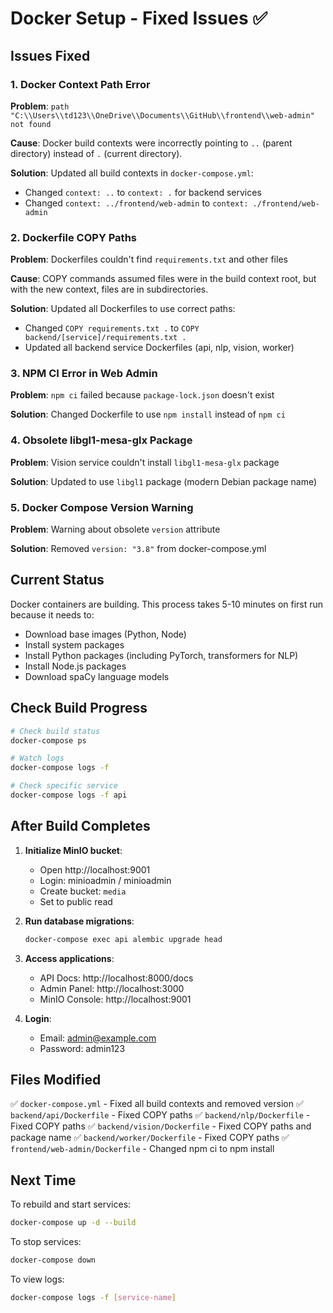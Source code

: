 # Docker Setup - Fixed Issues ✅

## Issues Fixed

### 1. Docker Context Path Error

**Problem**: `path "C:\\Users\\td123\\OneDrive\\Documents\\GitHub\\frontend\\web-admin" not found`

**Cause**: Docker build contexts were incorrectly pointing to `..` (parent directory) instead of `.` (current directory).

**Solution**: Updated all build contexts in `docker-compose.yml`:

- Changed `context: ..` to `context: .` for backend services
- Changed `context: ../frontend/web-admin` to `context: ./frontend/web-admin`

### 2. Dockerfile COPY Paths

**Problem**: Dockerfiles couldn't find `requirements.txt` and other files

**Cause**: COPY commands assumed files were in the build context root, but with the new context, files are in subdirectories.

**Solution**: Updated all Dockerfiles to use correct paths:

- Changed `COPY requirements.txt .` to `COPY backend/[service]/requirements.txt .`
- Updated all backend service Dockerfiles (api, nlp, vision, worker)

### 3. NPM CI Error in Web Admin

**Problem**: `npm ci` failed because `package-lock.json` doesn't exist

**Solution**: Changed Dockerfile to use `npm install` instead of `npm ci`

### 4. Obsolete libgl1-mesa-glx Package

**Problem**: Vision service couldn't install `libgl1-mesa-glx` package

**Solution**: Updated to use `libgl1` package (modern Debian package name)

### 5. Docker Compose Version Warning

**Problem**: Warning about obsolete `version` attribute

**Solution**: Removed `version: "3.8"` from docker-compose.yml

## Current Status

Docker containers are building. This process takes 5-10 minutes on first run because it needs to:

- Download base images (Python, Node)
- Install system packages
- Install Python packages (including PyTorch, transformers for NLP)
- Install Node.js packages
- Download spaCy language models

## Check Build Progress

```bash
# Check build status
docker-compose ps

# Watch logs
docker-compose logs -f

# Check specific service
docker-compose logs -f api
```

## After Build Completes

1. **Initialize MinIO bucket**:

   - Open http://localhost:9001
   - Login: minioadmin / minioadmin
   - Create bucket: `media`
   - Set to public read

2. **Run database migrations**:

   ```bash
   docker-compose exec api alembic upgrade head
   ```

3. **Access applications**:

   - API Docs: http://localhost:8000/docs
   - Admin Panel: http://localhost:3000
   - MinIO Console: http://localhost:9001

4. **Login**:
   - Email: admin@example.com
   - Password: admin123

## Files Modified

✅ `docker-compose.yml` - Fixed all build contexts and removed version
✅ `backend/api/Dockerfile` - Fixed COPY paths
✅ `backend/nlp/Dockerfile` - Fixed COPY paths
✅ `backend/vision/Dockerfile` - Fixed COPY paths and package name
✅ `backend/worker/Dockerfile` - Fixed COPY paths
✅ `frontend/web-admin/Dockerfile` - Changed npm ci to npm install

## Next Time

To rebuild and start services:

```bash
docker-compose up -d --build
```

To stop services:

```bash
docker-compose down
```

To view logs:

```bash
docker-compose logs -f [service-name]
```
